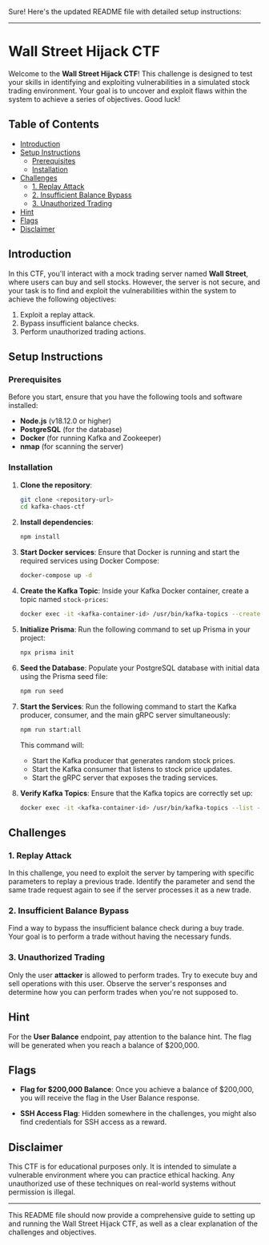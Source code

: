 Sure! Here's the updated README file with detailed setup instructions:

---

# Wall Street Hijack CTF

Welcome to the **Wall Street Hijack CTF**! This challenge is designed to test your skills in identifying and exploiting vulnerabilities in a simulated stock trading environment. Your goal is to uncover and exploit flaws within the system to achieve a series of objectives. Good luck!

## Table of Contents

- [Introduction](#introduction)
- [Setup Instructions](#setup-instructions)
  - [Prerequisites](#prerequisites)
  - [Installation](#installation)
- [Challenges](#challenges)
  - [1. Replay Attack](#1-replay-attack)
  - [2. Insufficient Balance Bypass](#2-insufficient-balance-bypass)
  - [3. Unauthorized Trading](#3-unauthorized-trading)
- [Hint](#hint)
- [Flags](#flags)
- [Disclaimer](#disclaimer)

## Introduction

In this CTF, you'll interact with a mock trading server named **Wall Street**, where users can buy and sell stocks. However, the server is not secure, and your task is to find and exploit the vulnerabilities within the system to achieve the following objectives:
1. Exploit a replay attack.
2. Bypass insufficient balance checks.
3. Perform unauthorized trading actions.

## Setup Instructions

### Prerequisites

Before you start, ensure that you have the following tools and software installed:

- **Node.js** (v18.12.0 or higher)
- **PostgreSQL** (for the database)
- **Docker** (for running Kafka and Zookeeper)
- **nmap** (for scanning the server)

### Installation

1. **Clone the repository**:
   ```bash
   git clone <repository-url>
   cd kafka-chaos-ctf
   ```

2. **Install dependencies**:
   ```bash
   npm install
   ```

3. **Start Docker services**:
   Ensure that Docker is running and start the required services using Docker Compose:
   ```bash
   docker-compose up -d
   ```

4. **Create the Kafka Topic**:
   Inside your Kafka Docker container, create a topic named `stock-prices`:
   ```bash
   docker exec -it <kafka-container-id> /usr/bin/kafka-topics --create --topic stock-prices --bootstrap-server localhost:9092 --partitions 1 --replication-factor 1
   ```

5. **Initialize Prisma**:
   Run the following command to set up Prisma in your project:
   ```bash
   npx prisma init
   ```

6. **Seed the Database**:
   Populate your PostgreSQL database with initial data using the Prisma seed file:
   ```bash
   npm run seed
   ```

7. **Start the Services**:
   Run the following command to start the Kafka producer, consumer, and the main gRPC server simultaneously:
   ```bash
   npm run start:all
   ```

   This command will:
   - Start the Kafka producer that generates random stock prices.
   - Start the Kafka consumer that listens to stock price updates.
   - Start the gRPC server that exposes the trading services.

8. **Verify Kafka Topics**:
   Ensure that the Kafka topics are correctly set up:
   ```bash
   docker exec -it <kafka-container-id> /usr/bin/kafka-topics --list --bootstrap-server localhost:9092
   ```

## Challenges

### 1. Replay Attack

In this challenge, you need to exploit the server by tampering with specific parameters to replay a previous trade. Identify the parameter and send the same trade request again to see if the server processes it as a new trade.

### 2. Insufficient Balance Bypass

Find a way to bypass the insufficient balance check during a buy trade. Your goal is to perform a trade without having the necessary funds.

### 3. Unauthorized Trading

Only the user **attacker** is allowed to perform trades. Try to execute buy and sell operations with this user. Observe the server's responses and determine how you can perform trades when you're not supposed to.

## Hint

For the **User Balance** endpoint, pay attention to the balance hint. The flag will be generated when you reach a balance of $200,000.

## Flags

- **Flag for $200,000 Balance**: Once you achieve a balance of $200,000, you will receive the flag in the User Balance response.

- **SSH Access Flag**: Hidden somewhere in the challenges, you might also find credentials for SSH access as a reward.

## Disclaimer

This CTF is for educational purposes only. It is intended to simulate a vulnerable environment where you can practice ethical hacking. Any unauthorized use of these techniques on real-world systems without permission is illegal.

---

This README file should now provide a comprehensive guide to setting up and running the Wall Street Hijack CTF, as well as a clear explanation of the challenges and objectives.
